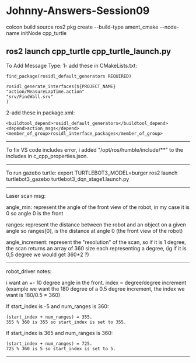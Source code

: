 # Johnny-Answers-Session09

colcon build
source 
ros2 pkg create --build-type ament_cmake --node-name initNode cpp_turtle
<!-- ros2 run my_package my_node -->

ros2 launch cpp_turtle cpp_turtle_launch.py
--------------------------------------

To Add Message Type:
1- add these in CMakeLists.txt: 

    find_package(rosidl_default_generators REQUIRED)

    rosidl_generate_interfaces(${PROJECT_NAME}
    "action/MeasureLapTime.action"
    "srv/FindWall.srv"
    )

2-add these in package.xml: 

    <buildtool_depend>rosidl_default_generators</buildtool_depend>
    <depend>action_msgs</depend>
    <member_of_group>rosidl_interface_packages</member_of_group>

----------------------------------------

To fix VS code includes error, i added "/opt/ros/humble/include/**"  to the includes in c_cpp_properties.json.

----------------------------------------

To run gazebo turtle: 
    export TURTLEBOT3_MODEL=burger
    ros2 launch turtlebot3_gazebo turtlebot3_dqn_stage1.launch.py

-----------------------------------------

Laser scan msg: 

angle_min: represent the angle of the front view of the robot, 
in my case it is 0 so angle 0 is the front

ranges: represent the distance between the robot and an object on a given angle
so ranges[0], is the distance at angle 0 (the front view of the robot)

angle_increment: represent the "resolution" of the scan, so if it is 1 degree, the scan returns an array of 360 size
each representing a degree, (ig if it is 0,5 degree we would get 360*2 ?)

-------------------------------------------

robot_driver notes: 

i want an +- 10 degree angle in the front.
index = degree/degree increment (example we want the 180 degree of a 0.5 degree increment, the index we want is 180/0.5 = 360)

If start_index is -5 and num_ranges is 360:

    (start_index + num_ranges) = 355.
    355 % 360 is 355 so start_index is set to 355.

If start_index is 365 and num_ranges is 360:

    (start_index + num_ranges) = 725.
    725 % 360 is 5 so start_index is set to 5.

--------------------------------------------
























